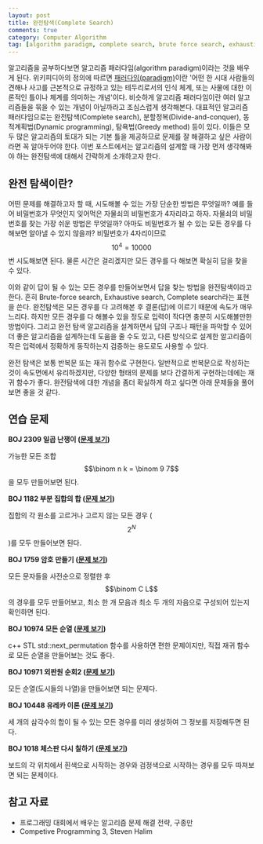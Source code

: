 ```yaml
---
layout: post
title: 완전탐색(Complete Search)
comments: true
category: Computer Algorithm
tag: [algorithm paradigm, complete search, brute force search, exhaustive search]
---
```

알고리즘을 공부하다보면 알고리즘 패러다임(algorithm paradigm)이라는 것을 배우게 된다. 위키피디아의 정의에 따르면 [패러다임(paradigm)](https://en.wikipedia.org/wiki/Paradigm)이란 '어떤 한 시대 사람들의 견해나 사고를 근본적으로 규정하고 있는 테두리로서의 인식 체계, 또는 사물에 대한 이론적인 틀이나 체계를 의미하는 개념'이다. 비슷하게 알고리즘 패러다임이란 여러 알고리즘들을 묶을 수 있는 개념이 아닐까라고 조심스럽게 생각해본다. 대표적인 알고리즘 패러다임으로는 완전탐색(Complete search), 분할정복(Divide-and-conquer), 동적계획법(Dynamic programming), 탐욕법(Greedy method) 등이 있다. 이들은 모두 많은 알고리즘의 토대가 되는 기본 틀을 제공하므로 문제를 잘 해결하고 싶은 사람이라면 꼭 알아두어야 한다. 이번 포스트에서는 알고리즘의 설계할 때 가장 먼저 생각해봐야 하는 완전탐색에 대해서 간략하게 소개하고자 한다.

## 완전 탐색이란?

어떤 문제를 해결하고자 할 때, 시도해볼 수 있는 가장 단순한 방법은 무엇일까?  예를 들어 비밀번호가 무엇인지 잊어먹은 자물쇠의 비밀번호가 4자리라고 하자. 자물쇠의 비밀번호를 찾는 가장 쉬운 방법은 무엇일까? 아마도 비밀번호가 될 수 있는 모든 경우를 다 해보면 알아낼 수 있지 않을까? 비밀번호가 4자리이므로 $$10^4=10000$$번 시도해보면 된다. 물론 시간은 걸리겠지만 모든 경우를 다 해보면 확실히 답을 찾을 수 있다.

이와 같이 답이 될 수 있는 모든 경우를 만들어보면서 답을 찾는 방법을 완전탐색이라고 한다. 흔히 Brute-force search, Exhaustive search, Complete search라는 표현을 쓴다. 완전탐색은 모든 경우를 다 고려해본 후 결론(답)에 이르기 때문에 속도가 매우 느리다. 하지만 모든 경우를 다 해볼수 있을 정도로 입력이 작다면 충분히 시도해볼만한 방법이다. 그리고 완전 탐색 알고리즘을 설계하면서 답의 구조나 패턴을 파악할 수 있어 더 좋은 알고리즘을 설계하는데 도움을 줄 수도 있고, 다른 방식으로 설계한 알고리즘이 작은 입력에서 정확하게 동작하는지 검증하는 용도로도 사용할 수 있다.

완전 탐색은 보통 반복문 또는 재귀 함수로 구현한다. 일반적으로 반복문으로 작성하는 것이 속도면에서 유리하겠지만, 다양한 형태의 문제를 보다 간결하게 구현하는데에는 재귀 함수가 좋다. 완전탐색에 대한 개념을 좀더 확실하게 하고 싶다면 아래 문제들을 풀어보면 좋을 것 같다.

## 연습 문제

**BOJ 2309 일곱 난쟁이 ([문제 보기](https://www.acmicpc.net/problem/2309))**

가능한 모든 조합 $$\binom n k = \binom 9 7$$을 모두 만들어보면 된다.

**BOJ 1182 부분 집합의 합 ([문제 보기](https://www.acmicpc.net/problem/1182))**

집합의 각 원소를 고르거나 고르지 않는 모든 경우 ( $$2^N$$)를 모두 만들어보면 된다.

**BOJ 1759 암호 만들기 ([문제 보기](https://www.acmicpc.net/problem/1759))**

모든 문자들을 사전순으로 정렬한 후  $$\binom C L$$의 경우를 모두 만들어보고, 최소 한 개 모음과 최소 두 개의 자음으로 구성되어 있는지 확인하면 된다.

**BOJ 10974 모든 순열 ([문제 보기](https://www.acmicpc.net/problem/10974))**

c++ STL std::next_permutation 함수를 사용하면 편한 문제이지만, 직접 재귀 함수로 모든 순열을 만들어보는 것도 좋다.

**BOJ 10971 외판원 순회2 ([문제 보기](https://www.acmicpc.net/problem/10971))**

모든 순열(도시들의 나열)을 만들어보면 되는 문제다.

**BOJ 10448 유레카 이론 ([문제 보기](https://www.acmicpc.net/problem/10448))**

세 개의 삼각수의 합이 될 수 있는 모든 경우를 미리 생성하여 그 정보를 저장해두면 된다. 

**BOJ 1018 체스판 다시 칠하기 ([문제 보기](https://www.acmicpc.net/problem/1018))**

보드의 각 위치에서 흰색으로 시작하는 경우와 검정색으로 시작하는 경우를 모두 따져보면 되는 문제이다.

## 참고 자료

- 프로그래밍 대회에서 배우는 알고리즘 문제 해결 전략, 구종만
- Competive Programming 3, Steven Halim